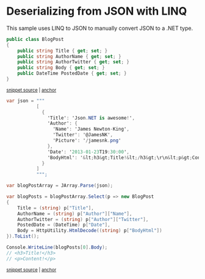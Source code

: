 # Deserializing from JSON with LINQ

This sample uses LINQ to JSON to manually convert JSON to a .NET type.

<!-- snippet: DeserializeWithLinqTypes -->
<a id='snippet-deserializewithlinqtypes'></a>
```cs
public class BlogPost
{
    public string Title { get; set; }
    public string AuthorName { get; set; }
    public string AuthorTwitter { get; set; }
    public string Body { get; set; }
    public DateTime PostedDate { get; set; }
}
```
<sup><a href='/src/ArgonTests/Documentation/Samples/Linq/DeserializeWithLinq.cs#L9-L20' title='Snippet source file'>snippet source</a> | <a href='#snippet-deserializewithlinqtypes' title='Start of snippet'>anchor</a></sup>
<!-- endSnippet -->

<!-- snippet: DeserializeWithLinqUsage -->
<a id='snippet-deserializewithlinqusage'></a>
```cs
var json = """
           [
             {
               'Title': 'Json.NET is awesome!',
               'Author': {
                 'Name': 'James Newton-King',
                 'Twitter': '@JamesNK',
                 'Picture': '/jamesnk.png'
               },
               'Date': '2013-01-23T19:30:00',
               'BodyHtml': '&lt;h3&gt;Title!&lt;/h3&gt;\r\n&lt;p&gt;Content!&lt;/p&gt;'
             }
           ]
           """;

var blogPostArray = JArray.Parse(json);

var blogPosts = blogPostArray.Select(p => new BlogPost
{
    Title = (string) p["Title"],
    AuthorName = (string) p["Author"]["Name"],
    AuthorTwitter = (string) p["Author"]["Twitter"],
    PostedDate = (DateTime) p["Date"],
    Body = HttpUtility.HtmlDecode((string) p["BodyHtml"])
}).ToList();

Console.WriteLine(blogPosts[0].Body);
// <h3>Title!</h3>
// <p>Content!</p>
```
<sup><a href='/src/ArgonTests/Documentation/Samples/Linq/DeserializeWithLinq.cs#L25-L57' title='Snippet source file'>snippet source</a> | <a href='#snippet-deserializewithlinqusage' title='Start of snippet'>anchor</a></sup>
<!-- endSnippet -->
